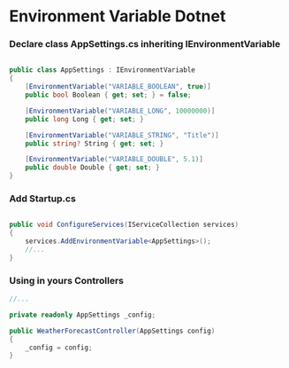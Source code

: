 # Environment Variable Dotnet

### Declare class AppSettings.cs inheriting IEnvironmentVariable

```csharp

public class AppSettings : IEnvironmentVariable
{
    [EnvironmentVariable("VARIABLE_BOOLEAN", true)]
    public bool Boolean { get; set; } = false;

    [EnvironmentVariable("VARIABLE_LONG", 10000000)]
    public long Long { get; set; }

    [EnvironmentVariable("VARIABLE_STRING", "Title")]
    public string? String { get; set; }

    [EnvironmentVariable("VARIABLE_DOUBLE", 5.1)]
    public double Double { get; set; }
}

```

### Add Startup.cs

```csharp

public void ConfigureServices(IServiceCollection services)
{
    services.AddEnvironmentVariable<AppSettings>();
    //...
}

```

### Using in yours Controllers

```csharp
//...

private readonly AppSettings _config;

public WeatherForecastController(AppSettings config)
{
    _config = config;
}

```

